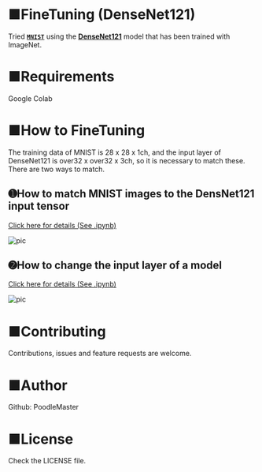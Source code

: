 # ■FineTuning (DenseNet121)
Tried **[`MNIST`](https://keras.io/ja/datasets/#mnist)** using the **[DenseNet121](https://keras.io/ja/applications/#densenet)** model that has been trained with ImageNet.

# ■Requirements
Google Colab

# ■How to FineTuning
The training data of MNIST is 28 x 28 x 1ch, and the input layer of DenseNet121 is over32 x over32 x 3ch, so it is necessary to match these. There are two ways to match.

## ➊How to match MNIST images to the DensNet121 input tensor
[Click here for details (See .ipynb)](https://github.com/PoodleMaster/FineTuning-DenseNet121/blob/main/%E3%80%90FineTuning%E3%80%91DenseNet121(64%2C%2064%2C%203ch)%20NG56.ipynb)

![pic](https://user-images.githubusercontent.com/69660581/104994891-b41f9780-5a68-11eb-97b5-b37fbe7d9cae.png)

## ➋How to change the input layer of a model
[Click here for details (See .ipynb)](https://github.com/PoodleMaster/FineTuning-DenseNet121/blob/main/%E3%80%90FineTuning%E3%80%91DenseNet121(64%2C%2064%2C%201ch)%20NG65.ipynb)

![pic](https://user-images.githubusercontent.com/69660581/104995325-753e1180-5a69-11eb-8b94-5ebe374dbcaa.png)

# ■Contributing
Contributions, issues and feature requests are welcome.

# ■Author
Github: PoodleMaster

# ■License
Check the LICENSE file.
